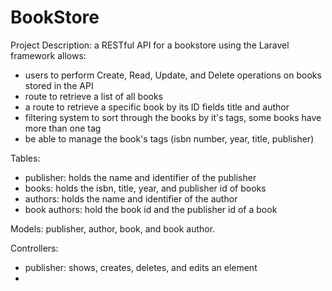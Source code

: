 # BookStore

Project Description: a RESTful API for a bookstore using the Laravel framework allows:
- users to perform Create, Read, Update, and Delete operations on books stored in the API
- route to retrieve a list of all books
- a route to retrieve a specific book by its ID fields title and author
- filtering system to sort through the books by it's tags, some books have more than one tag
- be able to manage the book's tags (isbn number, year, title, publisher)

Tables:
- publisher: holds the name and identifier of the publisher 
- books: holds the isbn, title, year, and publisher id of books
- authors: holds the name and identifier of the author
- book authors: hold the book id and the publisher id of a book

Models:
publisher, author, book, and book author.

Controllers:
- publisher: shows, creates, deletes, and edits an element
- 
